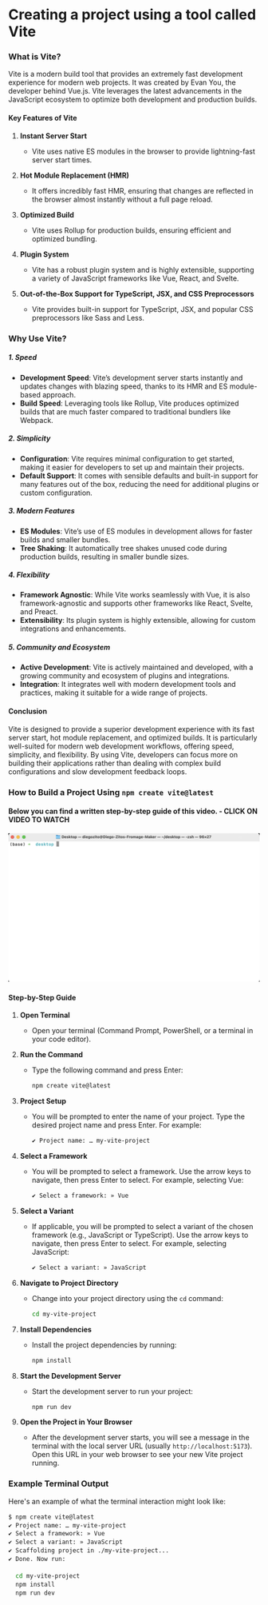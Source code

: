 # Creating a project using a tool called Vite

### What is Vite?

Vite is a modern build tool that provides an extremely fast development experience for modern web projects. It was created by Evan You, the developer behind Vue.js. Vite leverages the latest advancements in the JavaScript ecosystem to optimize both development and production builds.

#### Key Features of Vite

1. **Instant Server Start**

   - Vite uses native ES modules in the browser to provide lightning-fast server start times.

2. **Hot Module Replacement (HMR)**

   - It offers incredibly fast HMR, ensuring that changes are reflected in the browser almost instantly without a full page reload.

3. **Optimized Build**

   - Vite uses Rollup for production builds, ensuring efficient and optimized bundling.

4. **Plugin System**

   - Vite has a robust plugin system and is highly extensible, supporting a variety of JavaScript frameworks like Vue, React, and Svelte.

5. **Out-of-the-Box Support for TypeScript, JSX, and CSS Preprocessors**
   - Vite provides built-in support for TypeScript, JSX, and popular CSS preprocessors like Sass and Less.

### Why Use Vite?

##### 1. **Speed**

- **Development Speed**: Vite’s development server starts instantly and updates changes with blazing speed, thanks to its HMR and ES module-based approach.
- **Build Speed**: Leveraging tools like Rollup, Vite produces optimized builds that are much faster compared to traditional bundlers like Webpack.

##### 2. **Simplicity**

- **Configuration**: Vite requires minimal configuration to get started, making it easier for developers to set up and maintain their projects.
- **Default Support**: It comes with sensible defaults and built-in support for many features out of the box, reducing the need for additional plugins or custom configuration.

##### 3. **Modern Features**

- **ES Modules**: Vite’s use of ES modules in development allows for faster builds and smaller bundles.
- **Tree Shaking**: It automatically tree shakes unused code during production builds, resulting in smaller bundle sizes.

##### 4. **Flexibility**

- **Framework Agnostic**: While Vite works seamlessly with Vue, it is also framework-agnostic and supports other frameworks like React, Svelte, and Preact.
- **Extensibility**: Its plugin system is highly extensible, allowing for custom integrations and enhancements.

##### 5. **Community and Ecosystem**

- **Active Development**: Vite is actively maintained and developed, with a growing community and ecosystem of plugins and integrations.
- **Integration**: It integrates well with modern development tools and practices, making it suitable for a wide range of projects.

#### Conclusion

Vite is designed to provide a superior development experience with its fast server start, hot module replacement, and optimized builds. It is particularly well-suited for modern web development workflows, offering speed, simplicity, and flexibility. By using Vite, developers can focus more on building their applications rather than dealing with complex build configurations and slow development feedback loops.

### How to Build a Project Using `npm create vite@latest`

#### Below you can find a written step-by-step guide of this video. - CLICK ON VIDEO TO WATCH

[![Watch the video](./gifs/terminal-vite.png)](https://www.youtube.com/watch?v=H60xbgXkGJA)

#### Step-by-Step Guide

1. **Open Terminal**

   - Open your terminal (Command Prompt, PowerShell, or a terminal in your code editor).

2. **Run the Command**

   - Type the following command and press Enter:
     ```bash
     npm create vite@latest
     ```

3. **Project Setup**

   - You will be prompted to enter the name of your project. Type the desired project name and press Enter. For example:
     ```bash
     ✔ Project name: … my-vite-project
     ```

4. **Select a Framework**

   - You will be prompted to select a framework. Use the arrow keys to navigate, then press Enter to select. For example, selecting Vue:
     ```bash
     ✔ Select a framework: » Vue
     ```

5. **Select a Variant**

   - If applicable, you will be prompted to select a variant of the chosen framework (e.g., JavaScript or TypeScript). Use the arrow keys to navigate, then press Enter to select. For example, selecting JavaScript:
     ```bash
     ✔ Select a variant: » JavaScript
     ```

6. **Navigate to Project Directory**

   - Change into your project directory using the `cd` command:
     ```bash
     cd my-vite-project
     ```

7. **Install Dependencies**

   - Install the project dependencies by running:
     ```bash
     npm install
     ```

8. **Start the Development Server**

   - Start the development server to run your project:
     ```bash
     npm run dev
     ```

9. **Open the Project in Your Browser**
   - After the development server starts, you will see a message in the terminal with the local server URL (usually `http://localhost:5173`). Open this URL in your web browser to see your new Vite project running.

### Example Terminal Output

Here's an example of what the terminal interaction might look like:

```bash
$ npm create vite@latest
✔ Project name: … my-vite-project
✔ Select a framework: » Vue
✔ Select a variant: » JavaScript
✔ Scaffolding project in ./my-vite-project...
✔ Done. Now run:

  cd my-vite-project
  npm install
  npm run dev
```
